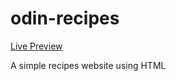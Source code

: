 # odin-recipes

[Live Preview](regadius.github.io/odin-recipes)

A simple recipes website using HTML